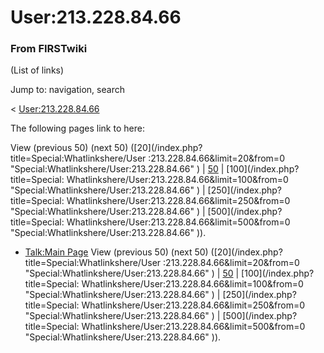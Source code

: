 # User:213.228.84.66

### From FIRSTwiki

(List of links)

Jump to: navigation, search

&lt; [User:213.228.84.66](/index.php?title=User:213.228.84.66&redirect=no
"User:213.228.84.66" )  

The following pages link to here:

View (previous 50) (next 50) ([20](/index.php?title=Special:Whatlinkshere/User
:213.228.84.66&limit=20&from=0 "Special:Whatlinkshere/User:213.228.84.66" ) |
[50](/index.php?title=Special:Whatlinkshere/User:213.228.84.66&limit=50&from=0
"Special:Whatlinkshere/User:213.228.84.66" ) | [100](/index.php?title=Special:
Whatlinkshere/User:213.228.84.66&limit=100&from=0
"Special:Whatlinkshere/User:213.228.84.66" ) | [250](/index.php?title=Special:
Whatlinkshere/User:213.228.84.66&limit=250&from=0
"Special:Whatlinkshere/User:213.228.84.66" ) | [500](/index.php?title=Special:
Whatlinkshere/User:213.228.84.66&limit=500&from=0
"Special:Whatlinkshere/User:213.228.84.66" )).

  * [Talk:Main Page](/index.php/Talk:Main_Page "Talk:Main Page" )
View (previous 50) (next 50) ([20](/index.php?title=Special:Whatlinkshere/User
:213.228.84.66&limit=20&from=0 "Special:Whatlinkshere/User:213.228.84.66" ) |
[50](/index.php?title=Special:Whatlinkshere/User:213.228.84.66&limit=50&from=0
"Special:Whatlinkshere/User:213.228.84.66" ) | [100](/index.php?title=Special:
Whatlinkshere/User:213.228.84.66&limit=100&from=0
"Special:Whatlinkshere/User:213.228.84.66" ) | [250](/index.php?title=Special:
Whatlinkshere/User:213.228.84.66&limit=250&from=0
"Special:Whatlinkshere/User:213.228.84.66" ) | [500](/index.php?title=Special:
Whatlinkshere/User:213.228.84.66&limit=500&from=0
"Special:Whatlinkshere/User:213.228.84.66" )).

